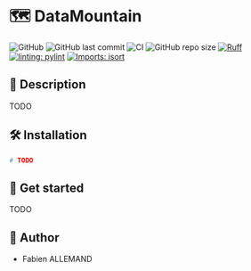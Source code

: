 # 🗺️ DataMountain

![GitHub](https://img.shields.io/github/license/FABallemand/DataMountain)
![GitHub last commit](https://img.shields.io/github/last-commit/FABallemand/DataMountain/main)
![CI](https://github.com/FABallemand/ezGPX/actions/workflows/ci.yml/badge.svg?event=push)
![GitHub repo size](https://img.shields.io/github/repo-size/FABallemand/ezGPX)
[![Ruff](https://img.shields.io/endpoint?url=https://raw.githubusercontent.com/astral-sh/ruff/main/assets/badge/v2.json)](https://github.com/astral-sh/ruff)
[![linting: pylint](https://img.shields.io/badge/linting-pylint-yellowgreen)](https://github.com/pylint-dev/pylint)
[![Imports: isort](https://img.shields.io/badge/%20imports-isort-%231674b1?style=flat&labelColor=ef8336)](https://pycqa.github.io/isort/)

## 🔎 Description

TODO

## 🛠️ Installation

```bash
# TODO
```

## 🏁 Get started

TODO

## 👤 Author
- Fabien ALLEMAND
